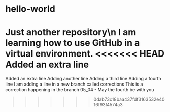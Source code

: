 # hello-world
Just another repository\n
I am learning how to use GitHub in a virtual environment. 
<<<<<<< HEAD
Added an extra line
=======
Added an extra line
Adding another line
Adding a third line
Adding a fourth line
I am adding a line in a new branch called corrections
This is a correction happening in the branch
05_04 - May the fourth be with you
>>>>>>> 0dab73c18baa437fdf3163532e4016f93f4574a3
